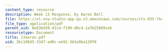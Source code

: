 ```yaml
---
content_type: resource
description: Week 13 Response, by Aaron Bell
file: https://ol-ocw-studio-app-qa.s3.amazonaws.com/courses/sts-035-the-history-of-computing-spring-2004/3bc109d53347a40cee923b5a9ba129f0_13aaron.pdf
file_type: application/pdf
parent_uid: 8e836459-d1cd-f190-d0c4-1a7b25809ceb
resourcetype: Document
title: 13aaron.pdf
uid: 3bc109d5-3347-a40c-ee92-3b5a9ba129f0
---
```

